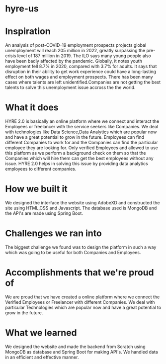 # hyre-us
# Inspiration
An analysis of post-COVID-19 employment prospects projects global unemployment will reach 205 million in 2022, greatly surpassing the pre-crisis level of 187 million in 2019.
The ILO says many young people also have been badly affected by the pandemic. Globally, it notes youth employment fell 8.7% in 2020, compared with 3.7% for adults. 
It says that disruption in their ability to get work experience could have a long-lasting effect on both wages and employment prospects.
There has been many cases where talents are left unidentified.Companies are not getting the best talents to solve this unemployment issue accross the the world.

# What it does
HYRE 2.0 is basically an online platform where we connect and interact the Employees or freelancer with the service seekers like Companies.
We deal with technologies like Data Science,Data Analytics which are popular now and have a great potential to grow in the future.
Employees can find different Companies to work for and the Companies can find the particular employee they are looking for.
Only verified Employees and allowed to use this platform as we perform a background check on them so that the Companies which will hire
them can get the best employees without any issue.
HYRE 2.0 helps in solving this issue by providing data analytics employees to different companies.

# How we built it
We designed the interface the website using AdobeXD and constructed the site using HTML,CSS and Javascript.
The database used is MongoDB and the API's are made using Spring Boot.

# Challenges we ran into
The biggest challenge we found was to design the platform in such a way which was going to be useful for both Companies and Employees.

# Accomplishments that we're proud of
We are proud that we have created a online platform where we connect the Verified Employees or Freelancer with different Companies.
We deal with particular Technologies which are popular now and have a great potential to grow in the future.

# What we learned
We designed the website and made the backend from Scratch using MongoDB as database and Spring Boot for making API's.
We handled data in an efficient and effective manner.
